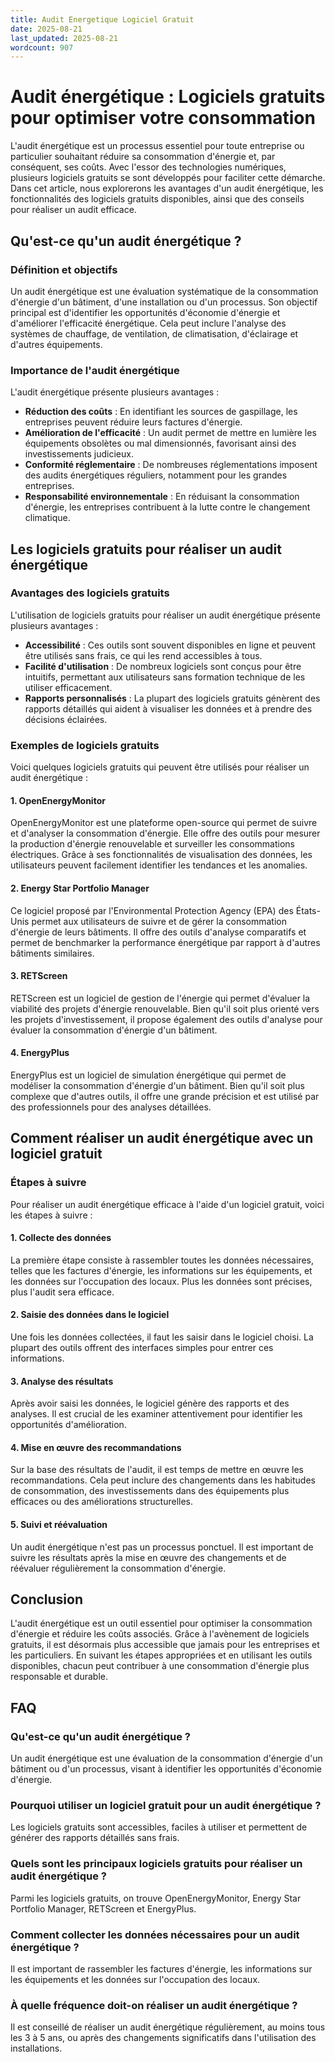 ```yaml
---
title: Audit Energetique Logiciel Gratuit
date: 2025-08-21
last_updated: 2025-08-21
wordcount: 907
---
```


# Audit énergétique : Logiciels gratuits pour optimiser votre consommation

L'audit énergétique est un processus essentiel pour toute entreprise ou particulier souhaitant réduire sa consommation d'énergie et, par conséquent, ses coûts. Avec l'essor des technologies numériques, plusieurs logiciels gratuits se sont développés pour faciliter cette démarche. Dans cet article, nous explorerons les avantages d'un audit énergétique, les fonctionnalités des logiciels gratuits disponibles, ainsi que des conseils pour réaliser un audit efficace.

## Qu'est-ce qu'un audit énergétique ?

### Définition et objectifs

Un audit énergétique est une évaluation systématique de la consommation d'énergie d'un bâtiment, d'une installation ou d'un processus. Son objectif principal est d'identifier les opportunités d'économie d'énergie et d'améliorer l'efficacité énergétique. Cela peut inclure l'analyse des systèmes de chauffage, de ventilation, de climatisation, d'éclairage et d'autres équipements.

### Importance de l'audit énergétique

L'audit énergétique présente plusieurs avantages :

- **Réduction des coûts** : En identifiant les sources de gaspillage, les entreprises peuvent réduire leurs factures d'énergie.
- **Amélioration de l'efficacité** : Un audit permet de mettre en lumière les équipements obsolètes ou mal dimensionnés, favorisant ainsi des investissements judicieux.
- **Conformité réglementaire** : De nombreuses réglementations imposent des audits énergétiques réguliers, notamment pour les grandes entreprises.
- **Responsabilité environnementale** : En réduisant la consommation d'énergie, les entreprises contribuent à la lutte contre le changement climatique.

## Les logiciels gratuits pour réaliser un audit énergétique

### Avantages des logiciels gratuits

L'utilisation de logiciels gratuits pour réaliser un audit énergétique présente plusieurs avantages :

- **Accessibilité** : Ces outils sont souvent disponibles en ligne et peuvent être utilisés sans frais, ce qui les rend accessibles à tous.
- **Facilité d'utilisation** : De nombreux logiciels sont conçus pour être intuitifs, permettant aux utilisateurs sans formation technique de les utiliser efficacement.
- **Rapports personnalisés** : La plupart des logiciels gratuits génèrent des rapports détaillés qui aident à visualiser les données et à prendre des décisions éclairées.

### Exemples de logiciels gratuits

Voici quelques logiciels gratuits qui peuvent être utilisés pour réaliser un audit énergétique :

#### 1. **OpenEnergyMonitor**

OpenEnergyMonitor est une plateforme open-source qui permet de suivre et d'analyser la consommation d'énergie. Elle offre des outils pour mesurer la production d'énergie renouvelable et surveiller les consommations électriques. Grâce à ses fonctionnalités de visualisation des données, les utilisateurs peuvent facilement identifier les tendances et les anomalies.

#### 2. **Energy Star Portfolio Manager**

Ce logiciel proposé par l'Environmental Protection Agency (EPA) des États-Unis permet aux utilisateurs de suivre et de gérer la consommation d'énergie de leurs bâtiments. Il offre des outils d'analyse comparatifs et permet de benchmarker la performance énergétique par rapport à d'autres bâtiments similaires.

#### 3. **RETScreen**

RETScreen est un logiciel de gestion de l'énergie qui permet d'évaluer la viabilité des projets d'énergie renouvelable. Bien qu'il soit plus orienté vers les projets d'investissement, il propose également des outils d'analyse pour évaluer la consommation d'énergie d'un bâtiment.

#### 4. **EnergyPlus**

EnergyPlus est un logiciel de simulation énergétique qui permet de modéliser la consommation d'énergie d'un bâtiment. Bien qu'il soit plus complexe que d'autres outils, il offre une grande précision et est utilisé par des professionnels pour des analyses détaillées.

## Comment réaliser un audit énergétique avec un logiciel gratuit

### Étapes à suivre

Pour réaliser un audit énergétique efficace à l'aide d'un logiciel gratuit, voici les étapes à suivre :

#### 1. **Collecte des données**

La première étape consiste à rassembler toutes les données nécessaires, telles que les factures d'énergie, les informations sur les équipements, et les données sur l'occupation des locaux. Plus les données sont précises, plus l'audit sera efficace.

#### 2. **Saisie des données dans le logiciel**

Une fois les données collectées, il faut les saisir dans le logiciel choisi. La plupart des outils offrent des interfaces simples pour entrer ces informations.

#### 3. **Analyse des résultats**

Après avoir saisi les données, le logiciel génère des rapports et des analyses. Il est crucial de les examiner attentivement pour identifier les opportunités d'amélioration.

#### 4. **Mise en œuvre des recommandations**

Sur la base des résultats de l'audit, il est temps de mettre en œuvre les recommandations. Cela peut inclure des changements dans les habitudes de consommation, des investissements dans des équipements plus efficaces ou des améliorations structurelles.

#### 5. **Suivi et réévaluation**

Un audit énergétique n'est pas un processus ponctuel. Il est important de suivre les résultats après la mise en œuvre des changements et de réévaluer régulièrement la consommation d'énergie.

## Conclusion

L'audit énergétique est un outil essentiel pour optimiser la consommation d'énergie et réduire les coûts associés. Grâce à l'avènement de logiciels gratuits, il est désormais plus accessible que jamais pour les entreprises et les particuliers. En suivant les étapes appropriées et en utilisant les outils disponibles, chacun peut contribuer à une consommation d'énergie plus responsable et durable.

## FAQ

### Qu'est-ce qu'un audit énergétique ?

Un audit énergétique est une évaluation de la consommation d'énergie d'un bâtiment ou d'un processus, visant à identifier les opportunités d'économie d'énergie.

### Pourquoi utiliser un logiciel gratuit pour un audit énergétique ?

Les logiciels gratuits sont accessibles, faciles à utiliser et permettent de générer des rapports détaillés sans frais.

### Quels sont les principaux logiciels gratuits pour réaliser un audit énergétique ?

Parmi les logiciels gratuits, on trouve OpenEnergyMonitor, Energy Star Portfolio Manager, RETScreen et EnergyPlus.

### Comment collecter les données nécessaires pour un audit énergétique ?

Il est important de rassembler les factures d'énergie, les informations sur les équipements et les données sur l'occupation des locaux.

### À quelle fréquence doit-on réaliser un audit énergétique ?

Il est conseillé de réaliser un audit énergétique régulièrement, au moins tous les 3 à 5 ans, ou après des changements significatifs dans l'utilisation des installations.